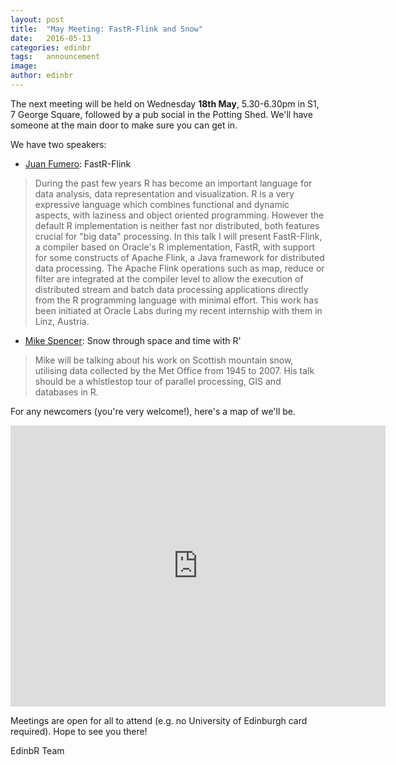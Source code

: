 ```yaml
---
layout: post
title:  "May Meeting: FastR-Flink and Snow"
date:   2016-05-13
categories: edinbr
tags:   announcement
image:
author: edinbr
---
```


The next meeting will be held on Wednesday **18th May**, 5.30-6.30pm in S1, 7 George Square, followed by a pub social in the Potting Shed. We'll have someone at the main door to make sure you can get in.

We have two speakers:

* [Juan Fumero](http://homepages.inf.ed.ac.uk/s1369892/): FastR-Flink

> During the past few years R has become an important language for data analysis, data representation and visualization. R is a very expressive language which combines functional and dynamic aspects, with laziness and object oriented programming. However the default R implementation is neither fast nor distributed, both features crucial for "big data" processing. In this talk I will present FastR-Flink, a compiler based on Oracle's R implementation, FastR, with support for some constructs of Apache Flink, a Java framework for distributed data processing. The Apache Flink operations such as map, reduce or filter are integrated at the compiler level to allow the execution of distributed stream and batch data processing applications directly from the R programming language with minimal effort. This work has been initiated at Oracle Labs during my recent internship with them in Linz, Austria.


* [Mike Spencer](https://scottishsnow.wordpress.com/): Snow through space and time with R'

> Mike will be talking about his work on Scottish mountain snow, utilising data collected by the Met Office from 1945 to 2007. His talk should be a whistlestop tour of parallel processing, GIS and databases in R.

For any newcomers (you're very welcome!), here's a map of we'll be.

<iframe src="https://www.google.com/maps/embed?pb=!1m18!1m12!1m3!1d2234.2857959093512!2d-3.1896144261229358!3d55.944418290254944!2m3!1f0!2f0!3f0!3m2!1i1024!2i768!4f13.1!3m3!1m2!1s0x4887c7837b340937%3A0xaf82184629da8aed!2s7+George+Square%2C+Edinburgh+EH8!5e0!3m2!1sen!2suk!4v1447278868342" width="600" height="450" frameborder="0" style="border:0" allowfullscreen></iframe>

Meetings are open for all to attend (e.g. no University of Edinburgh card required). Hope to see you there!

EdinbR Team
